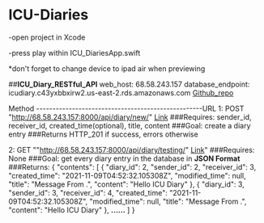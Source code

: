 # ICU-Diaries

-open project in Xcode


-press play within ICU_DiariesApp.swift

*don't forget to change device to ipad air when previewing


##**ICU_Diary_RESTful_API**
web_host: 68.58.243.157
database_endpoint: icudiary.c43yxbbxirw2.us-east-2.rds.amazonaws.com
[Github_repo](https://github.com/slingjun/ICU_Diary_REST_Services)

Method ---------------------------------------------------URL
1: POST                  "http://68.58.243.157:8000/api/diary/new/" [Link](http://68.58.243.157:8000/api/diary/new/)
###Requires: sender_id, receiver_id, created_time(optional), title, content
###Goal: create a diary entry
###Returns HTTP_201 if success, errors otherwise

2: GET                   ""http://68.58.243.157:8000/api/diary/testing/" [Link](http://68.58.243.157:8000/api/diary/testing/)"
###Requires: None
###Goal: get every diary entry in the database in **JSON Format**
###Returns: 
{
    "contents": [
        {
            "diary_id": 2,
            "sender_id": 2,
            "receiver_id": 3,
            "created_time": "2021-11-09T04:52:32.105308Z",
            "modified_time": null,
            "title": "Message From .",
            "content": "Hello ICU Diary"
        },
        {
            "diary_id": 3,
            "sender_id": 3,
            "receiver_id": 4,
            "created_time": "2021-11-09T04:52:32.105308Z",
            "modified_time": null,
            "title": "Message From .",
            "content": "Hello ICU Diary"
        },
        **......**
    ]
}
